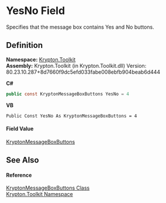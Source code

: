 # YesNo Field


Specifies that the message box contains Yes and No buttons.



## Definition
**Namespace:** <a href="79d2eac2-21f4-54ff-7552-b20c33c30600.md">Krypton.Toolkit</a>  
**Assembly:** Krypton.Toolkit (in Krypton.Toolkit.dll) Version: 80.23.10.287+8d7660f9dc5efd033fabe008ebfb904beab6d444

**C#**
``` C#
public const KryptonMessageBoxButtons YesNo = 4
```
**VB**
``` VB
Public Const YesNo As KryptonMessageBoxButtons = 4
```



#### Field Value
<a href="fb4b002a-36d8-4021-2af1-15c5951eb49d.md">KryptonMessageBoxButtons</a>

## See Also


#### Reference
<a href="fb4b002a-36d8-4021-2af1-15c5951eb49d.md">KryptonMessageBoxButtons Class</a>  
<a href="79d2eac2-21f4-54ff-7552-b20c33c30600.md">Krypton.Toolkit Namespace</a>  
